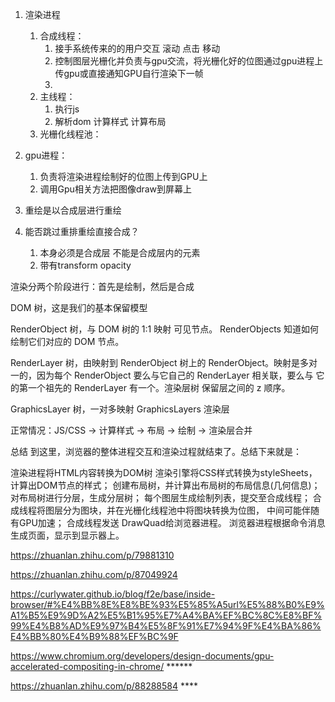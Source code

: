1. 渲染进程
   1. 合成线程：
      1. 接手系统传来的的用户交互 滚动 点击 移动
      2. 控制图层光栅化并负责与gpu交流，将光栅化好的位图通过gpu进程上传gpu或直接通知GPU自行渲染下一帧
      3. 
   2. 主线程： 
      1. 执行js
      2. 解析dom  计算样式  计算布局
   3. 光栅化线程池：


2. gpu进程： 
   1. 负责将渲染进程绘制好的位图上传到GPU上
   2. 调用Gpu相关方法把图像draw到屏幕上


3. 重绘是以合成层进行重绘

4. 能否跳过重排重绘直接合成？
   1. 本身必须是合成层 不能是合成层内的元素
   2. 带有transform opacity

渲染分两个阶段进行：首先是绘制，然后是合成

DOM 树，这是我们的基本保留模型

RenderObject 树，与 DOM 树的 1:1 映射
可见节点。 RenderObjects 知道如何绘制它们对应的 DOM
节点。

RenderLayer 树，由映射到
RenderObject 树上的 RenderObject。映射是多对一的，因为每个
RenderObject 要么与它自己的 RenderLayer 相关联，要么与
它的第一个祖先的 RenderLayer 有一个。渲染层树
保留层之间的 z 顺序。

GraphicsLayer 树，一对多映射 GraphicsLayers
渲染层



正常情况：JS/CSS -> 计算样式 -> 布局 -> 绘制 -> 渲染层合并


总结
到这里，浏览器的整体进程交互和渲染过程就结束了。总结下来就是：

渲染进程将HTML内容转换为DOM树
渲染引擎将CSS样式转换为styleSheets，计算出DOM节点的样式；
创建布局树，并计算出布局树的布局信息(几何信息)；
对布局树进行分层，生成分层树；
每个图层生成绘制列表，提交至合成线程；
合成线程将图层分为图块，并在光栅化线程池中将图块转换为位图， 中间可能伴随有GPU加速；
合成线程发送 DrawQuad给浏览器进程。
浏览器进程根据命令消息生成页面，显示到显示器上。

https://zhuanlan.zhihu.com/p/79881310

https://zhuanlan.zhihu.com/p/87049924


https://curlywater.github.io/blog/f2e/base/inside-browser/#%E4%BB%8E%E8%BE%93%E5%85%A5url%E5%88%B0%E9%A1%B5%E9%9D%A2%E5%B1%95%E7%A4%BA%EF%BC%8C%E8%BF%99%E4%B8%AD%E9%97%B4%E5%8F%91%E7%94%9F%E4%BA%86%E4%BB%80%E4%B9%88%EF%BC%9F

https://www.chromium.org/developers/design-documents/gpu-accelerated-compositing-in-chrome/    ******

https://zhuanlan.zhihu.com/p/88288584  ****